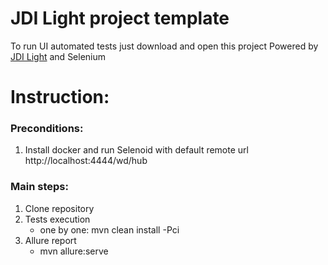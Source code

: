 # JDI Light project template
To run UI automated tests just download and open this project
Powered by [JDI Light](https://github.com/jdi-testing/jdi-light) and Selenium

# Instruction:
### Preconditions:
1. Install docker and run Selenoid with default remote url http://localhost:4444/wd/hub

### Main steps:
1. Clone repository
2. Tests execution
    - one by one: mvn clean install -Pci
3. Allure report
    - mvn allure:serve